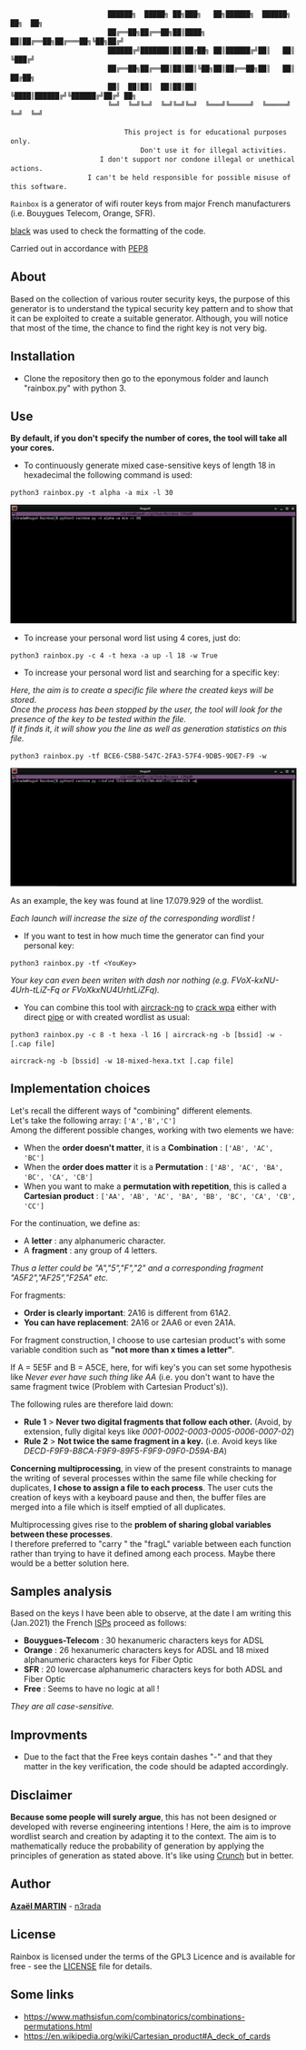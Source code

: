                             ██████╗  █████╗ ██╗███╗   ██╗██████╗  ██████╗ ██╗  ██╗
                            ██╔══██╗██╔══██╗██║████╗  ██║██╔══██╗██╔═══██╗╚██╗██╔╝
                            ██████╔╝███████║██║██╔██╗ ██║██████╔╝██║   ██║ ╚███╔╝ 
                            ██╔══██╗██╔══██║██║██║╚██╗██║██╔══██╗██║   ██║ ██╔██╗ 
                            ██║  ██║██║  ██║██║██║ ╚████║██████╔╝╚██████╔╝██╔╝ ██╗
                            ╚═╝  ╚═╝╚═╝  ╚═╝╚═╝╚═╝  ╚═══╝╚═════╝  ╚═════╝ ╚═╝  ╚═╝

                                This project is for educational purposes only.
                                    Don't use it for illegal activities.
                          I don't support nor condone illegal or unethical actions.
                       I can't be held responsible for possible misuse of this software.


`Rainbox` is a generator of wifi router keys from major French manufacturers (i.e. Bouygues Telecom, Orange, SFR).

[black](https://github.com/psf/black) was used to check the formatting of the code.

Carried out in accordance with [PEP8](https://www.python.org/dev/peps/pep-0008/)
## About
Based on the collection of various router security keys, the purpose of this generator is to understand the typical security key pattern and to show that it can be exploited to create a suitable generator. Although, you will notice that most of the time, the chance to find the right key is not very big. <br/>

## Installation
* Clone the repository then go to the eponymous folder and launch "rainbox.py" with python 3.

## Use
**By default, if you don't specify the number of cores, the tool will take all your cores.**

* To continuously generate mixed case-sensitive keys of length 18 in hexadecimal the following command is used: 
```
python3 rainbox.py -t alpha -a mix -l 30
```
<p align="center">
  <img src="ressources/images/generation.gif" alt="animated" />
</p>

* To increase your personal word list using 4 cores, just do:
```
python3 rainbox.py -c 4 -t hexa -a up -l 18 -w True
```
* To increase your personal word list and searching for a specific key: <br/>

*Here, the aim is to create a specific file where the created keys will be stored.<br/>
Once the process has been stopped by the user, the tool will look for the presence of the key to be tested within the file. <br/> 
If it finds it, it will show you the line as well as generation statistics on this file.<br/>*

```
python3 rainbox.py -tf BCE6-C5B8-547C-2FA3-57F4-9DB5-9DE7-F9 -w
```
<p align="center">
  <img src="ressources/images/finded_in_wordlist.gif" alt="animated" />
</p>

As an example, the key was found at line 17.079.929 of the wordlist.

*Each launch will increase the size of the corresponding wordlist !*

* If you want to test in how much time the generator can find your personal key:
```
python3 rainbox.py -tf <YouKey>
```
*Your key can even been writen with dash nor nothing (e.g. FVoX-kxNU-4Urh-tLiZ-Fq or FVoXkxNU4UrhtLiZFq).*

* You can combine this tool with [aircrack-ng](https://github.com/aircrack-ng/aircrack-ng) to [crack wpa](https://www.aircrack-ng.org/doku.php?id=cracking_wpa) either with direct [pipe](https://en.wikipedia.org/wiki/Pipeline_(Unix)) or with created wordlist as usual:
```
python3 rainbox.py -c 8 -t hexa -l 16 | aircrack-ng -b [bssid] -w - [.cap file]
```
```
aircrack-ng -b [bssid] -w 18-mixed-hexa.txt [.cap file]
```
## Implementation choices

Let's recall the different ways of "combining" different elements. <br/>
Let's take the following array: `['A','B','C']`<br/>
Among the different possible changes, working with two elements we have:<br/>
* When the **order doesn't matter**, it is a **Combination** : `['AB', 'AC', 'BC']`
* When the **order does matter** it is a **Permutation** : `['AB', 'AC', 'BA', 'BC', 'CA', 'CB']`
* When you want to make a **permutation with repetition**, this is called a **Cartesian product** : `['AA', 'AB', 'AC', 'BA', 'BB', 'BC', 'CA', 'CB', 'CC']`

For the continuation, we define as:
* A **letter** : any alphanumeric character.
* A **fragment** : any group of 4 letters.

*Thus a letter could be "A","5","F","2" and a corresponding fragment "A5F2","AF25","F25A" etc.*

For fragments:
* **Order is clearly important**: 2A16 is different from 61A2. <br/>
* **You can have replacement**: 2A16 or 2AA6 or even 2A1A. <br/>

For fragment construction, I choose to use cartesian product's with some variable condition such as **"not more than x times a letter"**.<br/>

If A = 5E5F and B = A5CE, here, for wifi key's you can set some hypothesis like *Never ever have such thing like AA* (i.e. you don't want to have the same fragment twice (Problem with Cartesian Product's)).<br/>

The following rules are therefore laid down:
* **Rule 1** > **Never two digital fragments that follow each other.** (Avoid, by extension, fully digital keys like *0001-0002-0003-0005-0006-0007-02*)
* **Rule 2** > **Not twice the same fragment in a key.** (i.e. Avoid keys like *DECD-F9F9-B8CA-F9F9-89F5-F9F9-09F0-D59A-BA*)

**Concerning multiprocessing**, in view of the present constraints to manage the writing of several processes within the same file while checking for duplicates, **I chose to assign a file to each process**. The user cuts the creation of keys with a keyboard pause and then, the buffer files are merged into a file which is itself emptied of all duplicates.

Multiprocessing gives rise to the **problem of sharing global variables between these processes**. <br/>
I therefore preferred to "carry " the "fragL" variable between each function rather than trying to have it defined among each process. Maybe there would be a better solution here.

## Samples analysis
Based on the keys I have been able to observe, at the date I am writing this (Jan.2021) the French [ISPs](https://en.wikipedia.org/wiki/Internet_service_provider) proceed as follows:

* **Bouygues-Telecom** : 30 hexanumeric characters keys for ADSL 
* **Orange** : 26 hexanumeric characters keys for ADSL and 18 mixed alphanumeric characters keys for Fiber Optic
* **SFR** : 20 lowercase alphanumeric characters keys for both ADSL and Fiber Optic
* **Free** : Seems to have no logic at all !

*They are all case-sensitive.*

## Improvments 
* Due to the fact that the Free keys contain dashes "-" and that they matter in the key verification, the code should be adapted accordingly.

## Disclaimer
**Because some people will surely argue**, this has not been designed or developed with reverse engineering intentions ! Here, the aim is to improve wordlist search and creation by adapting it to the context. The aim is to mathematically reduce the probability of generation by applying the principles of generation as stated above.
It's like using [Crunch](https://tools.kali.org/password-attacks/crunch) but in better.

## Author 
**[Azaël MARTIN](https://www.linkedin.com/in/n3rada)** - [n3rada](https://github.com/n3rada)

## License
Rainbox is licensed under the terms of the GPL3 Licence and is available for free - see the [LICENSE](LICENSE) file for details.

## Some links
* https://www.mathsisfun.com/combinatorics/combinations-permutations.html
* https://en.wikipedia.org/wiki/Cartesian_product#A_deck_of_cards
